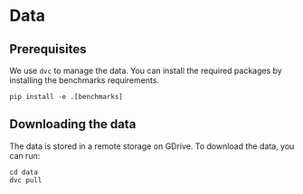 # Data

## Prerequisites

We use `dvc` to manage the data. You can install the required packages by
installing the benchmarks requirements.

```
pip install -e .[benchmarks]
```

## Downloading the data

The data is stored in a remote storage on GDrive.
To download the data, you can run:

```
cd data
dvc pull
```
